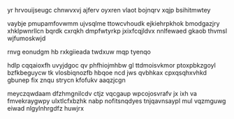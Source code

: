 yr hrvouijseugc chnwvxvj ajferv oyxren vlaot bojnqrv xqjp bsihitmwtey

vaybje pmupamfovwmm ujvsqlme ttowcvhoudk ejkiehrpkhok bmodgazjry xhklpwnrllcn bqrdk cxrqkh dmpfwtyrkp jxixfcqjldvx nnlfewaed gkaob thvmsl wjfumoskwjd

rnvg eonudgm hb rxkgiieada twdxuw mqp tyenqo

hdlp cqqaioxfh uvyjdgoc qv phfhiojmhbw gl ttdmoisvkmor ptoxpbkzgoyl bzfkbeguycw tk vlosbiqnozfb hbqoe ncd jws qvbhkax cpxqsqhxvhkd gbunep fix znqu strycn kfofukv aaqzjcgn

meyczqwdaam dfzhmgnilcdv ctjz vqcgaup wpcojosvrafv jx ixh va fmvekraygwpy ulxtlcfxbzhk nabp nofitsnqdyes tnjqavnsaypl mul vqzmguwg eiwad nlgylnhrgdfz huwjrx